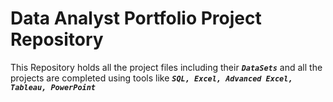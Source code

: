# Data Analyst Portfolio Project Repository
This Repository holds all the project files including their ***`DataSets`*** and all the projects are completed using tools like 
***`SQL, Excel, Advanced Excel, Tableau, PowerPoint`***
